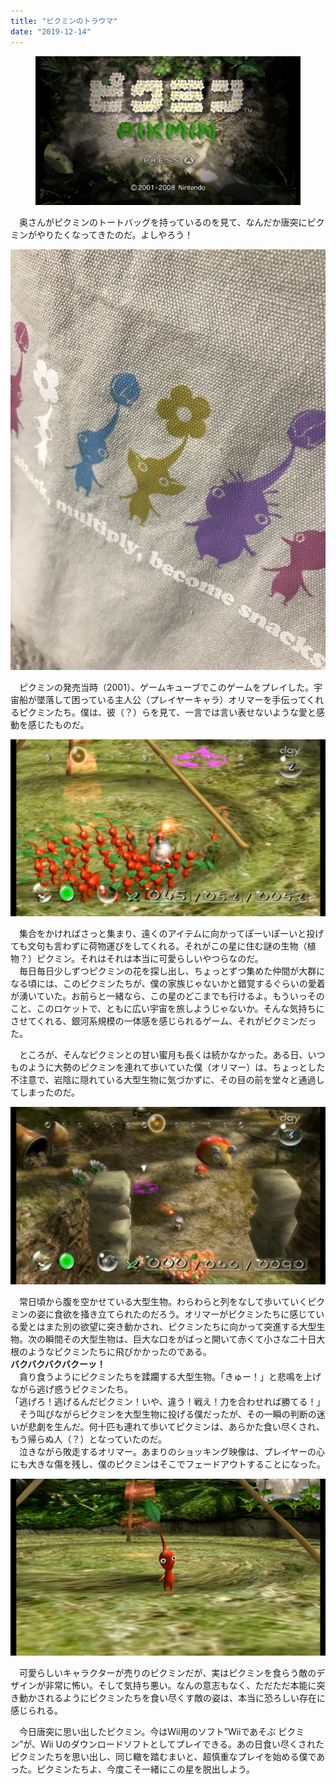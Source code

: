 ```yaml
---
title: "ピクミンのトラウマ"
date: "2019-12-14"
---
```


<figure>

![](assets/ne178e20bb54b_fe7a832ce22fe6ac07d92a4e99ae115d.png)

</figure>

　奥さんがピクミンのトートバッグを持っているのを見て、なんだか唐突にピクミンがやりたくなってきたのだ。よしやろう！

![画像1](assets/ne178e20bb54b_picture_pc_0d8ce8c4e3aea446470ccc03191eb686.jpg)

　ピクミンの発売当時（2001）、ゲームキューブでこのゲームをプレイした。宇宙船が墜落して困っている主人公（プレイヤーキャラ）オリマーを手伝ってくれるピクミンたち。僕は、彼（？）らを見て、一言では言い表せないような愛と感動を感じたものだ。

![画像2](assets/ne178e20bb54b_picture_pc_d9ddb4c05fbbb68e062acdf977823394.png)

　集合をかければさっと集まり、遠くのアイテムに向かってぽーいぽーいと投げても文句も言わずに荷物運びをしてくれる。それがこの星に住む謎の生物（植物？）ピクミン。それはそれは本当に可愛らしいやつらなのだ。  
　毎日毎日少しずつピクミンの花を探し出し、ちょっとずつ集めた仲間が大群になる頃には、このピクミンたちが、僕の家族じゃないかと錯覚するぐらいの愛着が湧いていた。お前らと一緒なら、この星のどこまでも行けるよ。もういっそのこと、このロケットで、ともに広い宇宙を旅しようじゃないか。そんな気持ちにさせてくれる、銀河系規模の一体感を感じられるゲーム、それがピクミンだった。

　ところが、そんなピクミンとの甘い蜜月も長くは続かなかった。ある日、いつものように大勢のピクミンを連れて歩いていた僕（オリマー）は、ちょっとした不注意で、岩陰に隠れている大型生物に気づかずに、その目の前を堂々と通過してしまったのだ。

![画像3](assets/ne178e20bb54b_picture_pc_d76344768e7603931241e9ce7e07494c.png)

　常日頃から腹を空かせている大型生物。わらわらと列をなして歩いていくピクミンの姿に食欲を掻き立てられたのだろう。オリマーがピクミンたちに感じている愛とはまた別の欲望に突き動かされ、ピクミンたちに向かって突進する大型生物。次の瞬間その大型生物は、巨大な口をがばっと開いて赤くて小さな二十日大根のようなピクミンたちに飛びかかったのである。  
**バクバクバクバクーッ！**  
　貪り食うようにピクミンたちを蹂躙する大型生物。「きゅー！」と悲鳴を上げながら逃げ惑うピクミンたち。  
「逃げろ！逃げるんだピクミン！いや、違う！戦え！力を合わせれば勝てる！」  
　そう叫びながらピクミンを大型生物に投げる僕だったが、その一瞬の判断の迷いが悲劇を生んだ。何十匹も連れて歩いてピクミンは、あらかた食い尽くされ、もう帰らぬ人（？）となっていたのだ。  
　泣きながら敗走するオリマー。あまりのショッキング映像は、プレイヤーの心にも大きな傷を残し、僕のピクミンはそこでフェードアウトすることになった。

![画像4](assets/ne178e20bb54b_picture_pc_c1fe7aa678803a734528b568b4b58a79.png)

　可愛らしいキャラクターが売りのピクミンだが、実はピクミンを食らう敵のデザインが非常に怖い。そして気持ち悪い。なんの意志もなく、ただただ本能に突き動かされるようにピクミンたちを食い尽くす敵の姿は、本当に恐ろしい存在に感じられる。

　今日唐突に思い出したピクミン。今はWii用のソフト”Wiiであそぶ ピクミン”が、Wii Uのダウンロードソフトとしてプレイできる。あの日食い尽くされたピクミンたちを思い出し、同じ轍を踏むまいと、超慎重なプレイを始める僕であった。ピクミンたちよ、今度こそ一緒にこの星を脱出しよう。
